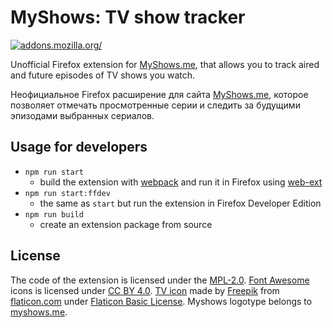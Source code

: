 # MyShows: TV show tracker

[ ![addons.mozilla.org/](https://addons.cdn.mozilla.net/static/img/addons-buttons/AMO-button_2.png)](https://addons.mozilla.org/firefox/addon/myshows-tv-show-tracker/)

Unofficial Firefox extension for [MyShows.me](https://myshows.me), that allows you to track aired and future episodes
of TV shows you watch.

Неофициальное Firefox расширение для сайта [MyShows.me](https://myshows.me), которое позволяет отмечать просмотренные серии и следить
за будущими эпизодами выбранных сериалов.

## Usage for developers

- `npm run start`
  - build the extension with [webpack](https://github.com/webpack/webpack) and run it in Firefox using [web-ext](https://github.com/mozilla/web-ext)
- `npm run start:ffdev`
  - the same as `start` but run the extension in Firefox Developer Edition
- `npm run build`
  - create an extension package from source

## License

The code of the extension is licensed under the [MPL-2.0](LICENSE). [Font Awesome](https://fontawesome.com) icons is
licensed under [CC BY 4.0](https://creativecommons.org/licenses/by/4.0/).
[TV icon](https://www.flaticon.com/free-icon/television_167018) made by [Freepik](https://freepik.com)
from [flaticon.com](https://www.flaticon.com) under [Flaticon Basic License](https://file000.flaticon.com/downloads/license/license.pdf).
Myshows logotype belongs to [myshows.me](https://myshows.me).
